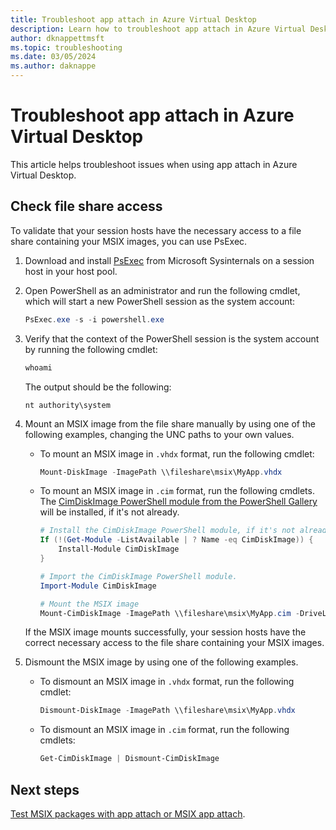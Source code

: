 ```yaml
---
title: Troubleshoot app attach in Azure Virtual Desktop
description: Learn how to troubleshoot app attach in Azure Virtual Desktop, where you can dynamically attach applications from an application package to a user session.
author: dknappettmsft
ms.topic: troubleshooting
ms.date: 03/05/2024
ms.author: daknappe
---
```

# Troubleshoot app attach in Azure Virtual Desktop

This article helps troubleshoot issues when using app attach in Azure Virtual Desktop.

## Check file share access

To validate that your session hosts have the necessary access to a file share containing your MSIX images, you can use PsExec.

1. Download and install [PsExec](/sysinternals/downloads/psexec) from Microsoft Sysinternals on a session host in your host pool.
2. Open PowerShell as an administrator and run the following cmdlet, which will start a new PowerShell session as the system account:

    ```powershell
    PsExec.exe -s -i powershell.exe
    ```

3. Verify that the context of the PowerShell session is the system account by running the following cmdlet:

    ```powershell
    whoami
    ```

   The output should be the following:

   ```output
   nt authority\system
   ```

4. Mount an MSIX image from the file share manually by using one of the following examples, changing the UNC paths to your own values.

   - To mount an MSIX image in `.vhdx` format, run the following cmdlet:

      ```powershell
      Mount-DiskImage -ImagePath \\fileshare\msix\MyApp.vhdx
      ```

   - To mount an MSIX image in `.cim` format, run the following cmdlets. The [CimDiskImage PowerShell module from the PowerShell Gallery](https://www.powershellgallery.com/packages/CimDiskImage) will be installed, if it's not already.

      ```powershell
      # Install the CimDiskImage PowerShell module, if it's not already installed.
      If (!(Get-Module -ListAvailable | ? Name -eq CimDiskImage)) {
          Install-Module CimDiskImage
      }
      
      # Import the CimDiskImage PowerShell module.
      Import-Module CimDiskImage

      # Mount the MSIX image
      Mount-CimDiskImage -ImagePath \\fileshare\msix\MyApp.cim -DriveLetter Z:
      ```

   If the MSIX image mounts successfully, your session hosts have the correct necessary access to the file share containing your MSIX images.

5. Dismount the MSIX image by using one of the following examples.

   - To dismount an MSIX image in `.vhdx` format, run the following cmdlet:

      ```powershell
      Dismount-DiskImage -ImagePath \\fileshare\msix\MyApp.vhdx
      ```

   - To dismount an MSIX image in `.cim` format, run the following cmdlets:

      ```powershell
      Get-CimDiskImage | Dismount-CimDiskImage
      ```

## Next steps

[Test MSIX packages with app attach or MSIX app attach](/azure/virtual-desktop/app-attach-test-msix-packages).
